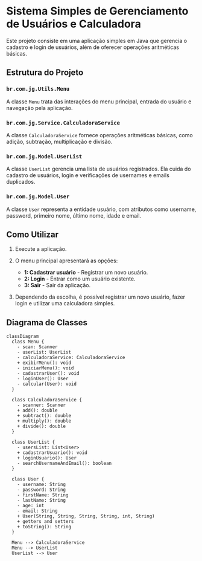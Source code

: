 # Sistema Simples de Gerenciamento de Usuários e Calculadora

Este projeto consiste em uma aplicação simples em Java que gerencia o cadastro e login de usuários, além de oferecer operações aritméticas básicas.

## Estrutura do Projeto

### `br.com.jg.Utils.Menu`

A classe `Menu` trata das interações do menu principal, entrada do usuário e navegação pela aplicação.

### `br.com.jg.Service.CalculadoraService`

A classe `CalculadoraService` fornece operações aritméticas básicas, como adição, subtração, multiplicação e divisão.

### `br.com.jg.Model.UserList`

A classe `UserList` gerencia uma lista de usuários registrados. Ela cuida do cadastro de usuários, login e verificações de usernames e emails duplicados.

### `br.com.jg.Model.User`

A classe `User` representa a entidade usuário, com atributos como username, password, primeiro nome, último nome, idade e email.

## Como Utilizar

1. Execute a aplicação.
2. O menu principal apresentará as opções:
   - **1: Cadastrar usuário** - Registrar um novo usuário.
   - **2: Login** - Entrar como um usuário existente.
   - **3: Sair** - Sair da aplicação.

3. Dependendo da escolha, é possível registrar um novo usuário, fazer login e utilizar uma calculadora simples.

## Diagrama de Classes

```mermaid
classDiagram
  class Menu {
    - scan: Scanner
    - userList: UserList
    - calculadoraService: CalculadoraService
    + exibirMenu(): void
    - iniciarMenu(): void
    - cadastrarUser(): void
    - loginUser(): User
    - calcular(User): void
  }

  class CalculadoraService {
    - scanner: Scanner
    + add(): double
    + subtract(): double
    + multiply(): double
    + divide(): double
  }

  class UserList {
    - usersList: List<User>
    + cadastrarUsuario(): void
    + loginUsuario(): User
    - searchUsernameAndEmail(): boolean
  }

  class User {
    - username: String
    - password: String
    - firstName: String
    - lastName: String
    - age: int
    - email: String
    + User(String, String, String, String, int, String)
    + getters and setters
    + toString(): String
  }

  Menu --> CalculadoraService
  Menu --> UserList
  UserList --> User


